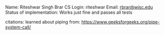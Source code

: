 Name: Riteshwar Singh Brar
CS Login: riteshwar
Email: rbrar@wisc.edu
Status of implementation: Works just fine and passes all tests

citations: learned about piping from: https://www.geeksforgeeks.org/pipe-system-call/

